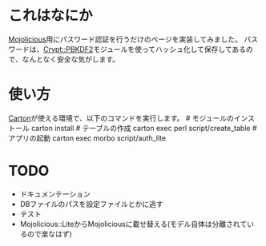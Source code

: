 # これはなにか
[Mojolicious](http://mojolicio.us/)用にパスワード認証を行うだけのページを実装してみました。
パスワードは、[Crypt::PBKDF2](http://search.cpan.org/~arodland/Crypt-PBKDF2/)モジュールを使ってハッシュ化して保存してあるので、なんとなく安全な気がします。

# 使い方
[Carton](https://github.com/miyagawa/carton)が使える環境で、以下のコマンドを実行します。
    # モジュールのインストール
    carton install
		# テーブルの作成
    carton exec perl script/create_table
		# アプリの起動
		carton exec morbo script/auth_lite

# TODO
* ドキュメンテーション
* DBファイルのパスを設定ファイルとかに逃す
* テスト
* Mojolicious::LiteからMojoliciousに載せ替える(モデル自体は分離されているので楽なはず)

